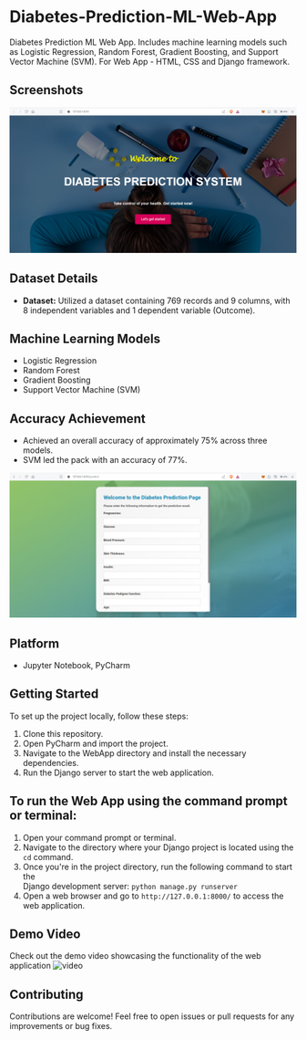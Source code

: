 # Diabetes-Prediction-ML-Web-App
Diabetes Prediction ML Web App. Includes machine learning models such as Logistic Regression, Random Forest, Gradient Boosting, and Support Vector Machine (SVM). For Web App - HTML, CSS and Django framework.

## Screenshots
![output1](https://github.com/sujitmahapatra/Diabetes-Prediction-ML-Web-App/blob/9e598f88605bd90d70f84f8ac8f03c14ffc94da2/Web%20App%20Output%20File/homepage.png)

## Dataset Details
- **Dataset:** Utilized a dataset containing 769 records and 9 columns, with 8 independent variables and 1 dependent variable (Outcome).

## Machine Learning Models
- Logistic Regression
- Random Forest
- Gradient Boosting
- Support Vector Machine (SVM)

## Accuracy Achievement
- Achieved an overall accuracy of approximately 75% across three models.
- SVM led the pack with an accuracy of 77%.

![output2](https://github.com/sujitmahapatra/Diabetes-Prediction-ML-Web-App/blob/9e598f88605bd90d70f84f8ac8f03c14ffc94da2/Web%20App%20Output%20File/predictpage.png)

## Platform
- Jupyter Notebook, PyCharm

## Getting Started
To set up the project locally, follow these steps:
1. Clone this repository.
2. Open PyCharm and import the project.
3. Navigate to the WebApp directory and install the necessary dependencies.
4. Run the Django server to start the web application.

## To run the Web App using the command prompt or terminal:
1. Open your command prompt or terminal.
2. Navigate to the directory where your Django project is located using the `cd` command.
3. Once you're in the project directory, run the following command to start the
   <br> Django development server: `python manage.py runserver`
4. Open a web browser and go to `http://127.0.0.1:8000/` to access the web application.

## Demo Video
Check out the demo video showcasing the functionality of the web application ![video](https://github.com/sujitmahapatra/Diabetes-Prediction-ML-Web-App/blob/ae091f91b2321d77594224f58293fccc240dbcc3/Web%20App%20Output%20File/Diabetes%20Prediction%20-%20Project%20GIF.gif)

## Contributing
Contributions are welcome! Feel free to open issues or pull requests for any improvements or bug fixes.
